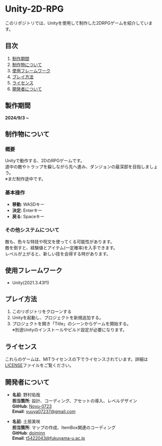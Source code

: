 # Unity-2D-RPG

このリポジトリでは、Unityを使用して制作した2DRPGゲームを紹介しています。

## 目次
1. [制作期間](#制作期間)
2. [制作物について](#制作物について)
3. [使用フレームワーク](#使用フレームワーク)
4. [プレイ方法](#プレイ方法)
5. [ライセンス](#ライセンス)
6. [開発者について](#開発者について)

## 製作期間
**2024/9/3 ~**

## 制作物について
### 概要
Unityで動作する、2DのRPGゲームです。  
道中の敵やトラップを躱しながら先へ進み、ダンジョンの最深部を目指しましょう。  
※まだ制作途中です。

### 基本操作
- **移動**: WASDキー
- **決定**: Enterキー
- **戻る**: Spaceキー

### その他システムについて
敵も、色々な特技や呪文を使ってくる可能性があります。  
敵を倒すと、経験値とアイテム(一定確率)を入手できます。  
レベルが上がると、新しい技を会得する時があります。

## 使用フレームワーク
- Unity(2021.3.43f1)

## プレイ方法
1. このリポジトリをクローンする
2. Unityを起動し、プロジェクトを新規追加する。
3. プロジェクトを開き「Title」のシーンからゲームを開始する。  
   ※別途Unityのインストールやビルド設定が必要になります。

## ライセンス
これらのゲームは、MITライセンスの下でライセンスされています。詳細は[LICENSE](LICENSE)ファイルをご覧ください。

## 開発者について
- **名前**: 野村佑哉  
  **担当箇所**: 設計、コーディング、アセットの導入、レベルデザイン  
  **GitHub**: [Noyu-0723](https://github.com/Noyu-0723)  
  **Email**: yuuya07237@gmail.com

- **名前**: 土居美咲  
  **担当箇所**: マップの作成、ItemBox関連のコーディング  
  **GitHub**: [doiminn](https://github.com/doiminn)  
  **Email**: t5422043@fukuyama-u.ac.jp
